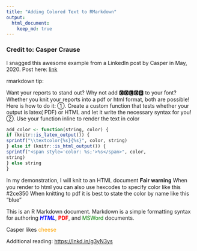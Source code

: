 ```yaml
---
title: "Adding Colored Text to RMarkdown"
output: 
  html_document:
    keep_md: true
---
```




### Credit to: Casper Crause

I snagged this awesome example from a LinkedIn post by Casper in May, 2020.
Post here: [link](https://www.linkedin.com/posts/casper-crause_2ce350-rstats-r-activity-6667045694903345152-RSav)

rmarkdown tip:

Want your reports to stand out?
Why not add 🅲🅾🅻🅾🆁 to your font?
Whether you knit your reports into a pdf or html format, both are possible!
Here is how to do it:
①. Create a custom function that tests whether your output is latex( PDF) or HTML and let it write the necessary syntax for you!
②. Use your function inline to render the text in color


```r
add_color <- function(string, color) {
if (knitr::is_latex_output()) {
sprintf("\\textcolor{%s}{%s}", color, string)
} else if (knitr::is_html_output()) {
sprintf("<span style='color: %s;'>%s</span>", color,
string)
} else string
}
```

In my demonstration, I will knit to an HTML document
𝐅𝐚𝐢𝐫 𝐰𝐚𝐫𝐧𝐢𝐧𝐠
When you render to html you can also use hexcodes to specify color like this #2ce350
When knitting to pdf it is best to state the color by name like this “blue”

This is an R Markdown document. Markdown is a simple formatting syntax for authoring ***<span style='color: blue;'>HTML</span>***, **<span style='color: red;'>PDF</span>**, and <span style='color: green;'>MSWord</span> documents. 

Casper likes <span style='color: orange;'>cheese</span>

Additional reading:
https://lnkd.in/g3yN3ys
